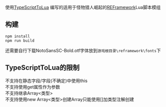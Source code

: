 使用[TypeScriptToLua](https://github.com/TypeScriptToLua/TypeScriptToLua)
编写的适用于怪物猎人崛起的[REFramework](https://github.com/praydog/REFramework)Lua脚本模组

## 构建

```
npm install
npm run build
```

还需要自行下载NotoSansSC-Bold.otf字体放到`游戏根目录\reframework\fonts`下

## TypeScriptToLua的限制

不支持在静态字段/字段(不确定)中使用this<br>
不支持使用get属性作为参数<br>
不支持继承Array<类型><br>
不支持使用new Array<类型>创建Array只能使用[]加类型注解创建
